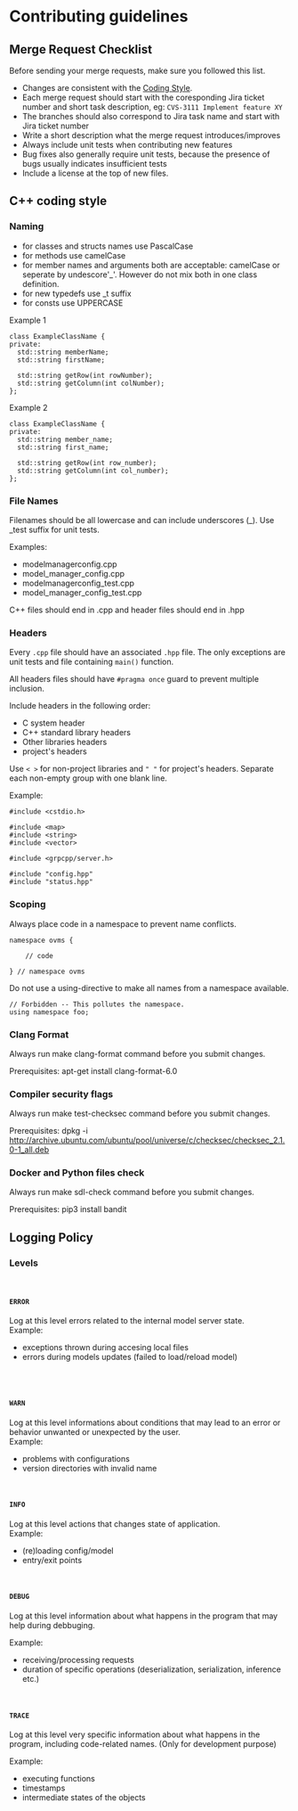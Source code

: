 # Contributing guidelines

## Merge Request Checklist

Before sending your merge requests, make sure you followed this list.

- Changes are consistent with the [Coding Style](contributing.md#c-coding-style).
- Each merge request should start with the coresponding Jira ticket number and short task description, eg: `CVS-3111 Implement feature XY`
- The branches should also correspond to Jira task name and start with Jira ticket number
- Write a short description what the merge request introduces/improves
- Always include unit tests when contributing new features
- Bug fixes also generally require unit tests, because the presence of bugs usually indicates insufficient tests
- Include a license at the top of new files.

## C++ coding style

### Naming
- for classes and structs names use PascalCase
- for methods use camelCase
- for member names and arguments both are acceptable: camelCase or seperate by undescore'_'. However do not mix both in one class definition.
- for new typedefs use _t suffix
- for consts use UPPERCASE

Example 1
  ```
  class ExampleClassName {
  private:
    std::string memberName;
    std::string firstName;
    
    std::string getRow(int rowNumber);
    std::string getColumn(int colNumber);
  };
  ```

Example 2
  ```
  class ExampleClassName {
  private:
    std::string member_name;
    std::string first_name;
    
    std::string getRow(int row_number);
    std::string getColumn(int col_number);
  };
  ```

### File Names
Filenames should be all lowercase and can include underscores (_). Use _test suffix for unit tests.

Examples:
- modelmanagerconfig.cpp
- model_manager_config.cpp
- modelmanagerconfig_test.cpp
- model_manager_config_test.cpp

C++ files should end in .cpp and header files should end in .hpp

### Headers
Every `.cpp` file should have an associated `.hpp` file. The only exceptions are unit tests and file containing `main()` function.

All headers files should have `#pragma once` guard to prevent multiple inclusion.

Include headers in the following order:
- C system header
- C++ standard library headers
- Other libraries headers
- project's headers

Use `< >` for non-project libraries and `" "` for project's headers. Separate each non-empty group with one blank line.

Example:

```
#include <cstdio.h>

#include <map>
#include <string>
#include <vector>

#include <grpcpp/server.h>

#include "config.hpp"
#include "status.hpp"

```

### Scoping

Always place code in a namespace to prevent name conflicts.
```
namespace ovms {
    
    // code

} // namespace ovms
```

Do not use a using-directive to make all names from a namespace available.


```
// Forbidden -- This pollutes the namespace.
using namespace foo;
```

### Clang Format

Always run make clang-format command before you submit changes.

Prerequisites: apt-get install clang-format-6.0

### Compiler security flags

Always run make test-checksec command before you submit changes.

Prerequisites: dpkg -i http://archive.ubuntu.com/ubuntu/pool/universe/c/checksec/checksec_2.1.0-1_all.deb

### Docker and Python files check

Always run make sdl-check command before you submit changes.

Prerequisites: pip3 install bandit

## Logging Policy

### Levels

</br>

#### `ERROR`
Log at this level errors related to the internal model server state.
</br>
Example:

- exceptions thrown during accesing local files
- errors during models updates (failed to load/reload model)
</br>

</br>

#### `WARN`
Log at this level informations about conditions that may lead to an error or behavior unwanted or unexpected by the user.
</br>
Example:

- problems with configurations
- version directories with invalid name
</br>

#### `INFO` 
Log at this level actions that changes state of application.
</br>
Example:

- (re)loading config/model
- entry/exit points
</br>

#### `DEBUG`
Log at this level information about what happens in the program that may help during debbuging.
</br>

Example:

- receiving/processing requests
- duration of specific operations (deserialization, serialization, inference etc.)
</br>

####  `TRACE`
Log at this level very specific information about what happens in the program, including code-related names. (Only for development purpose)
</br>

Example:

- executing functions
- timestamps
- intermediate states of the objects
